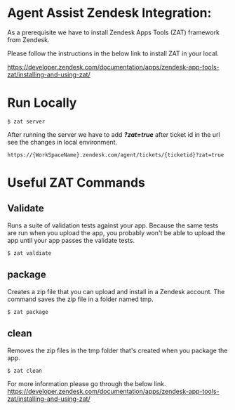 # Agent Assist Zendesk Integration:

As a prerequisite we have to install Zendesk Apps Tools (ZAT) framework from Zendesk.

Please follow the instructions in the below link to install ZAT in your local.

https://developer.zendesk.com/documentation/apps/zendesk-app-tools-zat/installing-and-using-zat/

# Run Locally
```
$ zat server
```
After running the server we have to add  ***?zat=true*** after ticket id in the url see the changes in local environment. 
```
https://{WorkSpaceName}.zendesk.com/agent/tickets/{ticketid}?zat=true
```
# Useful ZAT Commands
## Validate
Runs a suite of validation tests against your app. Because the same tests are run when you upload the app, you probably won't be able to upload the app until your app passes the validate tests.
``` 
$ zat valdiate
```

## package
Creates a zip file that you can upload and install in a Zendesk account.
The command saves the zip file in a folder named tmp.

```
$ zat package
```

## clean
Removes the zip files in the tmp folder that's created when you package the app.

```
$ zat clean
```
For more information please go through the below link.
https://developer.zendesk.com/documentation/apps/zendesk-app-tools-zat/installing-and-using-zat/


## 
